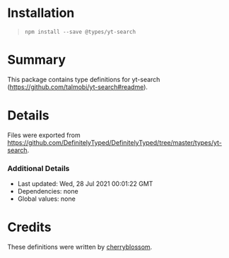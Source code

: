 # Installation
> `npm install --save @types/yt-search`

# Summary
This package contains type definitions for yt-search (https://github.com/talmobi/yt-search#readme).

# Details
Files were exported from https://github.com/DefinitelyTyped/DefinitelyTyped/tree/master/types/yt-search.

### Additional Details
 * Last updated: Wed, 28 Jul 2021 00:01:22 GMT
 * Dependencies: none
 * Global values: none

# Credits
These definitions were written by [cherryblossom](https://github.com/cherryblossom000).
